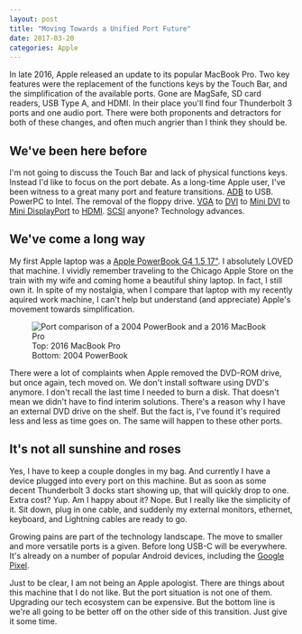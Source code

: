 ```yaml
---
layout: post
title: "Moving Towards a Unified Port Future"
date: 2017-03-20
categories: Apple
---
```

In late 2016, Apple released an update to its popular MacBook Pro. Two key features were the replacement of the functions keys by the Touch Bar, and the simplification of the available ports. Gone are MagSafe, SD card readers, USB Type A, and HDMI. In their place you'll find four Thunderbolt 3 ports and one audio port. There were both proponents and detractors for both of these changes, and often much angrier than I think they should be.<!-- more -->

## We've been here before

I'm not going to discuss the Touch Bar and lack of physical functions keys. Instead I'd like to focus on the port debate. As a long-time Apple user, I've been witness to a great many port and feature transitions. [ADB](https://en.wikipedia.org/wiki/Apple_Desktop_Bus) to USB. PowerPC to Intel. The removal of the floppy drive. [VGA](https://en.wikipedia.org/wiki/VGA_connector) to [DVI](https://en.wikipedia.org/wiki/Digital_Visual_Interface) to [Mini DVI](https://en.wikipedia.org/wiki/Mini-DVI) to [Mini DisplayPort](https://en.wikipedia.org/wiki/Mini_DisplayPort) to [HDMI](https://en.wikipedia.org/wiki/HDMI). [SCSI](https://en.wikipedia.org/wiki/SCSI) anyone? Technology advances.

## We've come a long way

My first Apple laptop was a [Apple PowerBook G4 1.5 17"](http://www.everymac.com/systems/apple/powerbook_g4/specs/powerbook_g4_1.5_17.html). I absolutely LOVED that machine. I vividly remember traveling to the Chicago Apple Store on the train with my wife and coming home a beautiful shiny laptop. In fact, I still own it. In spite of my nostalgia, when I compare that laptop with my recently aquired work machine, I can't help but understand (and appreciate) Apple's movement towards simplification.

<figure><img src="/images/2017/mbp-port-comparison-800.jpg" srcset="/images/2017/mbp-port-comparison-800.jpg 800w, /images/2017/mbp-port-comparison-1600.jpg 1600w" sizes="(min-width:43.75em) 65vw, 100vw" alt="Port comparison of a 2004 PowerBook and a 2016 MacBook Pro"><figcaption>Top: 2016 MacBook Pro<br>Bottom: 2004 PowerBook</figcaption></figure>

There were a lot of complaints when Apple removed the DVD-ROM drive, but once again, tech moved on. We don't install software using DVD's anymore. I don't recall the last time I needed to burn a disk. That doesn't mean we didn't have to find interim solutions. There's a reason why I have an external DVD drive on the shelf. But the fact is, I've found it's required less and less as time goes on. The same will happen to these other ports.

## It's not all sunshine and roses

Yes, I have to keep a couple dongles in my bag. And currently I have a device plugged into every port on this machine. But as soon as some decent Thunderbolt 3 docks start showing up, that will quickly drop to one. Extra cost? Yup. Am I happy about it? Nope. But I really like the simplicity of it. Sit down, plug in one cable, and suddenly my external monitors, ethernet, keyboard, and Lightning cables are ready to go.

Growing pains are part of the technology landscape. The move to smaller and more versatile ports is a given. Before long USB-C will be everywhere. It's already on a number of popular Android devices, including the [Google Pixel](https://madeby.google.com/phone/specs/).

Just to be clear, I am not being an Apple apologist. There are things about this machine that I do not like. But the port situation is not one of them. Upgrading our tech ecosystem can be expensive. But the bottom line is we're all going to be better off on the other side of this transition. Just give it some time.

